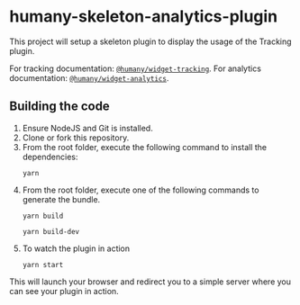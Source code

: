 # humany-skeleton-analytics-plugin

This project will setup a skeleton plugin to display the usage of the Tracking plugin.

For tracking documentation: [`@humany/widget-tracking`](https://www.npmjs.com/package/@humany/widget-tracking).
For analytics documentation: [`@humany/widget-analytics`](https://www.npmjs.com/package/@humany/widget-analytics).

## Building the code
1. Ensure NodeJS and Git is installed.
2. Clone or fork this repository.
3. From the root folder, execute the following command to install the dependencies:
    ```
    yarn
    ```
4. From the root folder, execute one of the following commands to generate the bundle.
    ```
    yarn build
    ```
    ```
    yarn build-dev
    ```
5. To watch the plugin in action
    ```
    yarn start
    ```

This will launch your browser and redirect you to a simple server where you can see your plugin in action.